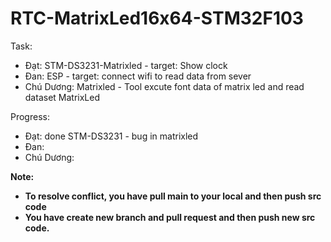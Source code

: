 # RTC-MatrixLed16x64-STM32F103

Task: 
* Đạt: STM-DS3231-Matrixled - target: Show clock 
* Đan: ESP                  - target: connect wifi to read data from sever
* Chú Dương: Matrixled      - Tool excute font data of matrix led and read dataset MatrixLed

Progress:
* Đạt: done STM-DS3231 - bug in matrixled
* Đan:
* Chú Dương:

**Note:** 
* **To resolve conflict, you have pull main to your local and then push src code**
* **You have create new branch and pull request and then push new src code.**

